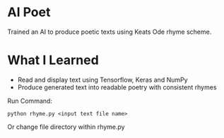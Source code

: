 # AI Poet

Trained an AI to produce poetic texts using Keats Ode rhyme scheme.

# What I Learned

* Read and display text using Tensorflow, Keras and NumPy
* Produce generated text into readable poetry with consistent rhymes

Run Command:

	python rhyme.py <input text file name>
  
 Or change file directory within rhyme.py 
  

